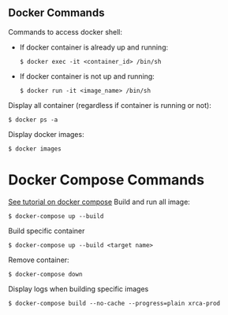 ## Docker Commands
Commands to access docker shell:
  - If docker container is already up and running:
    ```
    $ docker exec -it <container_id> /bin/sh
    ```
  - If docker container is not up and running:
    ```
    $ docker run -it <image_name> /bin/sh
    ```

Display all container (regardless if container is running or not):
```
$ docker ps -a
```

Display docker images:
```
$ docker images
```

# Docker Compose Commands
[See tutorial on docker compose](https://youtu.be/QeQ2MH5f_BE)
Build and run all image:
```
$ docker-compose up --build
```

Build specific container 
```
$ docker-compose up --build <target name>
```

Remove container:
```
$ docker-compose down
```

Display logs when building specific images
```
$ docker-compose build --no-cache --progress=plain xrca-prod
```
